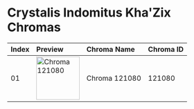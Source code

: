 # Crystalis Indomitus Kha'Zix Chromas

| Index | Preview | Chroma Name | Chroma ID |
|:---|:---|:---|:---|
| 01 | <img src='https://raw.communitydragon.org/latest/plugins/rcp-be-lol-game-data/global/default/v1/champion-chroma-images/121/121080.png' alt='Chroma 121080' width='100'> | Chroma 121080 | 121080 |
